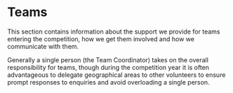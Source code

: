 # Teams

This section contains information about the support we provide for teams
entering the competition, how we get them involved and how we communicate with
them.

Generally a single person (the Team Coordinator) takes on the overall
responsibility for teams, though during the competition year it is often
advantageous to delegate geographical areas to other volunteers to ensure prompt
responses to enquiries and avoid overloading a single person.
